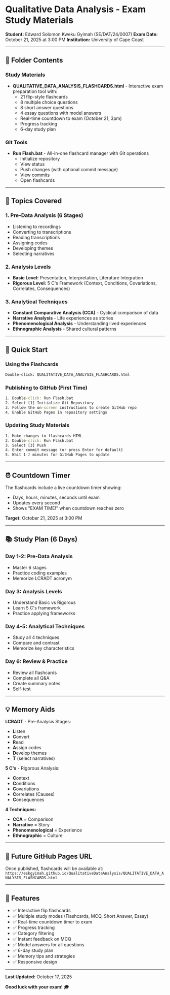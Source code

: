 # Qualitative Data Analysis - Exam Study Materials

**Student:** Edward Solomon Kweku Gyimah (SE/DAT/24/0007)
**Exam Date:** October 21, 2025 at 3:00 PM
**Institution:** University of Cape Coast

---

## 📁 Folder Contents

### Study Materials
- **QUALITATIVE_DATA_ANALYSIS_FLASHCARDS.html** - Interactive exam preparation tool with:
  - 21 flip-style flashcards
  - 8 multiple choice questions
  - 8 short answer questions
  - 4 essay questions with model answers
  - Real-time countdown to exam (October 21, 3pm)
  - Progress tracking
  - 6-day study plan

### Git Tools
- **Run Flash.bat** - All-in-one flashcard manager with Git operations
  - Initialize repository
  - View status
  - Push changes (with optional commit message)
  - View commits
  - Open flashcards

---

## 🎯 Topics Covered

### 1. Pre-Data Analysis (6 Stages)
- Listening to recordings
- Converting to transcriptions
- Reading transcriptions
- Assigning codes
- Developing themes
- Selecting narratives

### 2. Analysis Levels
- **Basic Level:** Presentation, Interpretation, Literature Integration
- **Rigorous Level:** 5 C's Framework (Context, Conditions, Covariations, Correlates, Consequences)

### 3. Analytical Techniques
- **Constant Comparative Analysis (CCA)** - Cyclical comparison of data
- **Narrative Analysis** - Life experiences as stories
- **Phenomenological Analysis** - Understanding lived experiences
- **Ethnographic Analysis** - Shared cultural patterns

---

## 🚀 Quick Start

### Using the Flashcards
```cmd
Double-click: QUALITATIVE_DATA_ANALYSIS_FLASHCARDS.html
```

### Publishing to GitHub (First Time)
```cmd
1. Double-click: Run Flash.bat
2. Select [1] Initialize Git Repository
3. Follow the on-screen instructions to create GitHub repo
4. Enable GitHub Pages in repository settings
```

### Updating Study Materials
```cmd
1. Make changes to flashcards HTML
2. Double-click: Run Flash.bat
3. Select [3] Push
4. Enter commit message (or press Enter for default)
5. Wait 1-2 minutes for GitHub Pages to update
```

---

## ⏰ Countdown Timer

The flashcards include a live countdown timer showing:
- Days, hours, minutes, seconds until exam
- Updates every second
- Shows "EXAM TIME!" when countdown reaches zero

**Target:** October 21, 2025 at 3:00 PM

---

## 📚 Study Plan (6 Days)

### Day 1-2: Pre-Data Analysis
- Master 6 stages
- Practice coding examples
- Memorize LCRADT acronym

### Day 3: Analysis Levels
- Understand Basic vs Rigorous
- Learn 5 C's framework
- Practice applying frameworks

### Day 4-5: Analytical Techniques
- Study all 4 techniques
- Compare and contrast
- Memorize key characteristics

### Day 6: Review & Practice
- Review all flashcards
- Complete all Q&A
- Create summary notes
- Self-test

---

## 💡 Memory Aids

**LCRADT** - Pre-Analysis Stages:
- **L**isten
- **C**onvert
- **R**ead
- **A**ssign codes
- **D**evelop themes
- **T** (select narratives)

**5 C's** - Rigorous Analysis:
- **C**ontext
- **C**onditions
- **C**ovariations
- **C**orrelates (Causes)
- **C**onsequences

**4 Techniques:**
- **CCA** = Comparison
- **Narrative** = Story
- **Phenomenological** = Experience
- **Ethnographic** = Culture

---

## 🔗 Future GitHub Pages URL

Once published, flashcards will be available at:
`https://eskgyimah.github.io/QualitativeDataAnalysis/QUALITATIVE_DATA_ANALYSIS_FLASHCARDS.html`

---

## 📝 Features

- ✅ Interactive flip flashcards
- ✅ Multiple study modes (Flashcards, MCQ, Short Answer, Essay)
- ✅ Real-time countdown timer to exam
- ✅ Progress tracking
- ✅ Category filtering
- ✅ Instant feedback on MCQ
- ✅ Model answers for all questions
- ✅ 6-day study plan
- ✅ Memory tips and strategies
- ✅ Responsive design

---

**Last Updated:** October 17, 2025

**Good luck with your exam!** 🎓
